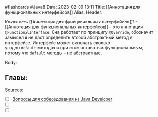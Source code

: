 #flashcards #Java8 
Data: 2023-02-09 13:11
Title: [[Аннотация для функциональных интерфейсов]]
Alias:
Header:

Какая есть [[Аннотация для функциональных интерфейсов]]?::[[Аннотация для функциональных интерфейсов]] – это аннотация `@FunctionalInterface`. Она работает по принципу `@Override`, обозначит замысел и не даст определить второй абстрактный метод в интерфейсе. Интерфейс может включать сколько угодно `default` методов и при этом оставаться функциональным, потому что `default` методы – не абстрактные.
<!--SR:!2023-11-05,10,510-->



Body:






Главы:
-


Sources:
- [ ] [Вопросы для собеседования на Java Developer](https://github.com/enhorse/java-interview/blob/master/README.md#%D0%9E%D0%9E%D0%9F)
- [ ] []()
- [ ] []()
